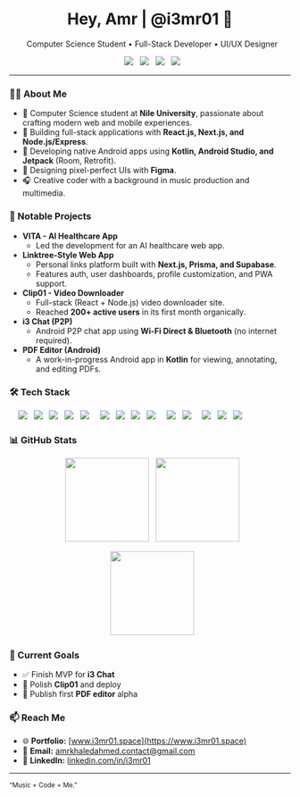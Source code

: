 <h1 align="center">Hey, Amr | @i3mr01 👋</h1>
<p align="center">
  Computer Science Student • Full-Stack Developer • UI/UX Designer
</p>

<p align="center">
  <a href="https://www.i3mr01.space"><img src="https://img.shields.io/badge/Portfolio-i3mr01.space-brightgreen?logo=googlechrome&logoColor=white"></a>
  <a href="https://www.linkedin.com/in/i3mr01"><img src="https://img.shields.io/badge/LinkedIn-Amr%20Ahmed-blue?logo=linkedin"></a>
  <a href="mailto:amrkhaledahmed.contact@gmail.com"><img src="https://img.shields.io/badge/Email-amrkhaledahmed.contact@gmail.com-informational?logo=gmail"></a>
  <a href="https://x.com/i3mr01"><img src="https://img.shields.io/badge/Follow-@i3mr01-black?logo=x"></a>
</p>

---

### 🧑‍💻 About Me
- 🏫 Computer Science student at **Nile University**, passionate about crafting modern web and mobile experiences.
- 🚀 Building full-stack applications with **React.js, Next.js, and Node.js/Express**.
- 📱 Developing native Android apps using **Kotlin, Android Studio, and Jetpack** (Room, Retrofit).
- 🎨 Designing pixel-perfect UIs with **Figma**.
- 🎧 Creative coder with a background in music production and multimedia.

### 🚀 Notable Projects
- **VITA - AI Healthcare App**
  - Led the development for an AI healthcare web app.
- **Linktree-Style Web App**
  - Personal links platform built with **Next.js, Prisma, and Supabase**.
  - Features auth, user dashboards, profile customization, and PWA support.
- **Clip01 - Video Downloader**
  - Full-stack (React + Node.js) video downloader site.
  - Reached **200+ active users** in its first month organically.
- **i3 Chat (P2P)**
  - Android P2P chat app using **Wi-Fi Direct & Bluetooth** (no internet required).
- **PDF Editor (Android)**
  - A work-in-progress Android app in **Kotlin** for viewing, annotating, and editing PDFs.

### 🛠 Tech Stack
<p>
    <img src="https://img.shields.io/badge/JavaScript-F7DF1E?logo=javascript&logoColor=black" />
  <img src="https://img.shields.io/badge/TypeScript-3178C6?logo=typescript&logoColor=white" />
  <img src="https://img.shields.io/badge/React-20232a?logo=react&logoColor=61DAFB" />
  <img src="https://img.shields.io/badge/Next.js-000000?logo=nextdotjs&logoColor=white" />
  <img src="https://img.shields.io/badge/Tailwind_CSS-06B6D4?logo=tailwindcss&logoColor=white" />
    <img src="https://img.shields.io/badge/Node.js-339933?logo=nodedotjs&logoColor=white" />
  <img src="https://img.shields.io/badge/Firebase-FFCA28?logo=firebase&logoColor=black" />
  <img src="https://img.shields.io/badge/Supabase-3FCF8E?logo=supabase&logoColor=white" />
  <img src="https://img.shields.io/badge/Python-3776AB?logo=python&logoColor=white" />
    <img src="https://img.shields.io/badge/Kotlin-7F52FF?logo=kotlin&logoColor=white" />
  <img src="https://img.shields.io/badge/Android_Studio-3DDC84?logo=androidstudio&logoColor=white" />
    <img src="https://img.shields.io/badge/Figma-F24E1E?logo=figma&logoColor=white" />
  <img src="https://img.shields.io/badge/Docker-2496ED?logo=docker&logoColor=white" />
  <img src="https://img.shields.io/badge/Git-%23F05032?logo=git&logoColor=white" />
</p>

### 📊 GitHub Stats
<p align="center">
  <img src="https://github-readme-stats.vercel.app/api?username=i3mr01&show_icons=true&theme=transparent" height="150" />
  <img src="https://github-readme-stats.vercel.app/api/top-langs/?username=i3mr01&layout=compact&theme=transparent" height="150" />
</p>
<p align="center">
  <img src="https://streak-stats.demolab.com?user=i3mr01&theme=transparent" height="150" />
</p>

### 📝 Current Goals
- ✅ Finish MVP for **i3 Chat**
- 🔧 Polish **Clip01** and deploy
- 🧩 Publish first **PDF editor** alpha

### 📫 Reach Me
- 🌐 **Portfolio:** [www.i3mr01.space](https://www.i3mr01.space)
- 📧 **Email:** [amrkhaledahmed.contact@gmail.com](mailto:amrkhaledahmed.contact@gmail.com)
- 💼 **LinkedIn:** [linkedin.com/in/i3mr01](https://linkedin.com/in/i3mr01)

---
<sub>“Music + Code = Me.”</sub>
